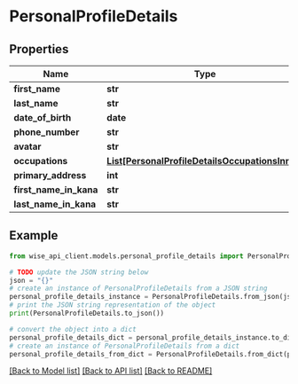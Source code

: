 # PersonalProfileDetails


## Properties

Name | Type | Description | Notes
------------ | ------------- | ------------- | -------------
**first_name** | **str** |  | [optional] 
**last_name** | **str** |  | [optional] 
**date_of_birth** | **date** |  | [optional] 
**phone_number** | **str** |  | [optional] 
**avatar** | **str** |  | [optional] 
**occupations** | [**List[PersonalProfileDetailsOccupationsInner]**](PersonalProfileDetailsOccupationsInner.md) |  | [optional] 
**primary_address** | **int** |  | [optional] 
**first_name_in_kana** | **str** |  | [optional] 
**last_name_in_kana** | **str** |  | [optional] 

## Example

```python
from wise_api_client.models.personal_profile_details import PersonalProfileDetails

# TODO update the JSON string below
json = "{}"
# create an instance of PersonalProfileDetails from a JSON string
personal_profile_details_instance = PersonalProfileDetails.from_json(json)
# print the JSON string representation of the object
print(PersonalProfileDetails.to_json())

# convert the object into a dict
personal_profile_details_dict = personal_profile_details_instance.to_dict()
# create an instance of PersonalProfileDetails from a dict
personal_profile_details_from_dict = PersonalProfileDetails.from_dict(personal_profile_details_dict)
```
[[Back to Model list]](../README.md#documentation-for-models) [[Back to API list]](../README.md#documentation-for-api-endpoints) [[Back to README]](../README.md)


